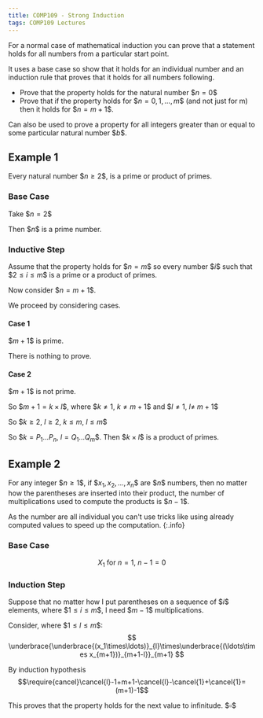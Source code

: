 ```yaml
---
title: COMP109 - Strong Induction
tags: COMP109 Lectures
---
```

For a normal case of mathematical induction you can prove that a statement holds for all numbers from a particular start point. 

It uses a base case so show that it holds for an individual number and an induction rule that proves that it holds for all numbers following.

* Prove that the property holds for the natural number \$$n=0\$$
* Prove that if the property holds for \$$n=0,1,\ldots,m\$$ (and not just for m) then it holds for \$$n=m+1\$$.

Can also be used to prove a property for all integers greater than or equal to some particular natural number \$$b\$$.

## Example 1
Every natural number \$$n \geq 2\$$, is a prime or product of primes.

### Base Case
Take \$$n=2\$$

Then \$$n\$$ is a prime number.

### Inductive Step
Assume that the property holds for \$$n=m\$$ so every number \$$i\$$ such that \$$2\leq i\leq m\$$ is a prime or a product of primes. 

Now consider \$$n=m+1\$$.

We proceed by considering cases.

#### Case 1
\$$m+1\$$ is prime.

There is nothing to prove.

#### Case 2
\$$m+1\$$ is not prime.

So \$$m+1=k\times l\$$, where \$$k\neq1,\ k\neq m+1\$$ and \$$l\neq 1,\ l\neq\ m+1\$$

So \$$k\geq2,\ l\geq2,\ k\leq m,\ l \leq m\$$

So \$$k=P_1\ldots P_n,\ l=Q_1\ldots Q_m\$$. Then \$$k\times l\$$ is a product of primes.

## Example 2
For any integer \$$n\geq1\$$, if \$$x_1,x_2,\ldots,x_n\$$ are \$$n\$$ numbers, then no matter how the parentheses are inserted into their product, the number of multiplications used to compute the products is \$$n-1\$$.

As the number are all individual you can't use tricks like using already computed values to speed up the computation.
{:.info}

### Base Case
$$
X_1 \text{ for } n=1,\ n-1=0
$$

### Induction Step
Suppose that no matter how I put parentheses on a sequence of \$$i\$$ elements, where \$$1\leq i\leq m\$$, I need \$$m-1\$$ multiplications. 

Consider, where \$$1\leq l \leq m\$$:
$$
\underbrace{\underbrace{(x_1\times\ldots)}_{l}\times\underbrace{(\ldots\times x_{m+1})}_{m+1-l}}_{m+1}
$$

By induction hypothesis
$$\require{cancel}\cancel{l}-1+m+1-\cancel{l}-\cancel{1}+\cancel{1}=(m+1)-1$$

This proves that the property holds for the next value to infinitude. \$$\square\$$
